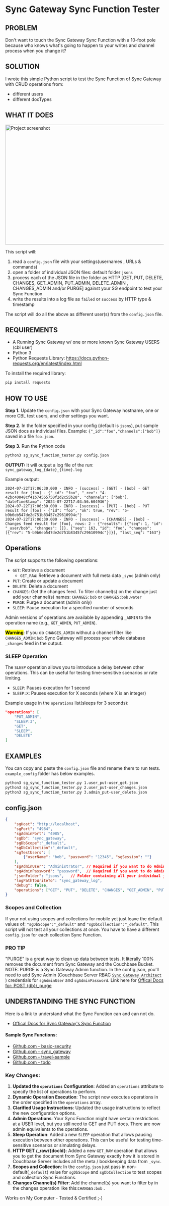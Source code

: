 # Sync Gateway Sync Function Tester

## PROBLEM

Don't want to touch the Sync Gateway Sync Function with a 10-foot pole because who knows what's going to happen to your writes and channel process when you change it?

## SOLUTION

I wrote this simple Python script to test the Sync Function of Sync Gateway with CRUD operations from:
- different users
- different docTypes

## WHAT IT DOES

<img src="img/sg_sync_function_tester_v2.png" alt="Project screenshot" width="787" height="380">


This script will:

1. read a `config.json` file with your settings(usernames , URLs & commands)
2. open a folder of individual JSON files: default folder `jsons`
3. process each of the JSON file in the folder as HTTP [GET, PUT, DELETE, CHANGES, GET_ADMIN, PUT_ADMIN, DELETE_ADMIN , CHANGES_ADMIN and/or PURGE] against your SG endpoint to test your Sync Function
4. write the results into a log file as `failed` or `success` by HTTP type & timestamp

The script will do all the above as different user(s) from the `config.json` file.

## REQUIREMENTS 
- A Running Sync Gateway w/ one or more known Sync Gateway USERS (cbl user)
- Python 3
- Python Requests Library: https://docs.python-requests.org/en/latest/index.html

To install the required library:
```sh
pip install requests
```

## HOW TO USE

**Step 1.** Update the `config.json` with your Sync Gateway hostname, one or more CBL test users, and other settings you want.

**Step 2.** In the folder specified in your config (default is `jsons`), put sample JSON docs as individual files. Example: `{"_id":"foo","channels":["bob"]}` saved in a file `foo.json`.  

**Step 3.** Run the Python code 

```sh
python3 sg_sync_function_tester.py config.json
```

**OUTPUT:** It will output a log file of the run: `sync_gateway_log_{date}_{time}.log`

Example output:
```
2024-07-22T17:06:30.000 - INFO - [success] - [GET] - [bob] - GET result for [foo] - {"_id": "foo", "_rev": "4-42bc40048cf41b74565750f2d2c55b28", "channels": ["bob"], "dateTimeStamp": "2024-07-22T17:03:56.604936"}
2024-07-22T17:06:30.000 - INFO - [success] - [PUT] - [bob] - PUT result for [foo] - {"id": "foo", "ok": true, "rev": "5-b9b6eb547de2d751b83457c29610994c"}
2024-07-22T17:06:30.000 - INFO - [success] - [CHANGES] - [bob] - Changes feed result for [foo], rows: 2 - {"results": [{"seq": 1, "id": "_user/bob", "changes": []}, {"seq": 163, "id": "foo", "changes": [{"rev": "5-b9b6eb547de2d751b83457c29610994c"}]}], "last_seq": "163"}

```

## Operations

The script supports the following operations:

- `GET`: Retrieve a document
    - `GET_RAW`: Retrieve a document with full meta data `_sync` (admin only)
- `PUT`: Create or update a document
- `DELETE`: Delete a document
- `CHANGES`: Get the changes feed. To filter channel(s) on the change just add your channel(s) names: `CHANGES:bob` or `CHANGES:bob,water`
- `PURGE`: Purge a document (admin only)
- `SLEEP`: Pause execution for a specified number of seconds

Admin versions of operations are available by appending `_ADMIN` to the operation name (e.g., `GET_ADMIN`, `PUT_ADMIN`).

<mark style="background-color: yellow;">**Warning**</mark>: If you do `CHANGES_ADMIN` without a channel filter like `CHANGES_ADMIN:bob` Sync Gateway will process your whole database `_changes` feed in the output.

### SLEEP Operation

The `SLEEP` operation allows you to introduce a delay between other operations. This can be useful for testing time-sensitive scenarios or rate limiting.

- `SLEEP`: Pauses execution for 1 second
- `SLEEP:X`: Pauses execution for X seconds (where X is an integer)

Example usage in the `operations` list(sleeps for 3 seconds):

```json
"operations": [
    "PUT_ADMIN",
    "SLEEP:3",
    "GET",
    "SLEEP",
    "DELETE"
]
```


## EXAMPLES

You can copy and paste the `config.json` file and rename them to run tests. `example_config` folder has below examples.

```sh
python3 sg_sync_function_tester.py 1.user_put-user_get.json
python3 sg_sync_function_tester.py 2.user_put-user_changes.json
python3 sg_sync_function_tester.py 3.admin_put-user_delete.json
```

## config.json

```json
{
    "sgHost": "http://localhost",
    "sgPort": "4984",
    "sgAdminPort": "4985",
    "sgDb": "sync_gateway",
    "sgDbScope":"_default",
    "sgDbCollection":"_default",
    "sgTestUsers": [
        {"userName": "bob", "password": "12345", "sgSession": ""}
    ],
    "sgAdminUser": "Administrator", // Required if you want to do Admin Operations
    "sgAdminPassword": "password",  // Required if you want to do Admin Operations
    "jsonFolder": "jsons",   // Folder containing all your individual json files
    "logPathToWriteTo": "sync_gateway_log",
    "debug": false,
    "operations": ["GET", "PUT", "DELETE", "CHANGES", "GET_ADMIN", "PUT_ADMIN", "DELETE_ADMIN", "CHANGES_ADMIN","SLEEP:3","GET_RAW","PURGE"]  // Specify the order of operations and/or indivdual operations
}
```

### **Scopes and Collection**
If your not using scopes and collections for mobile yet just leave the default values of: `"sgDbScope":"_default"` and `"sgDbCollection":"_default"`. This script will not test all your collections at once. You have to have a different `config.json` for each collection Sync Function.

### **PRO TIP**
"PURGE" is a great way to clean up data between tests. It literally 100% removes the document from Sync Gateway and the Couchbase Bucket. NOTE: PURGE is a Sync Gateway Admin function. In the config.json, you'll need to add Sync Admin (Couchbase Server RBAC [`Sync Gateway Architect`](https://docs.couchbase.com/server/current/learn/security/roles.html#sync-gateway-configurator) ) credentials for `sgAdminUser` and `sgAdminPassword`. Link here for [Offical Docs for: POST {db}/_purge](https://docs.couchbase.com/sync-gateway/current/rest-api-admin.html#/Document/post_keyspace__purge)


## UNDERSTANDING THE SYNC FUNCTION
Here is a link to understand what the Sync Function can and can not do.
- [Offical Docs for Sync Gateway's Sync Function](https://docs.couchbase.com/sync-gateway/current/sync-function.html#ex-sync-function)

#### Sample Sync Functions:
- [Github.com - basic-security](https://github.com/Fujio-Turner/sg-sync-function-tester/blob/main/example_sync_functions/1.basic-security.js)
- [Github.com - sync_gateway](https://github.com/couchbase/sync_gateway/blob/main/examples/database_config/sync-function.json)
- [Github.com - travel-sample](https://github.com/couchbaselabs/mobile-travel-sample/blob/master/sync-gateway-config-travelsample-docker.json#L65)
- [Github.com - todo](https://github.com/couchbaselabs/mobile-training-todo/blob/release/helium/docker/sg-setup/config/sync-function.json#L7)



### Key Changes:
1. **Updated the `operations` Configuration**: Added an `operations` attribute to specify the list of operations to perform.
2. **Dynamic Operation Execution**: The script now executes operations in the order specified in the `operations` array.
3. **Clarified Usage Instructions**: Updated the usage instructions to reflect the new configuration options.
4. **Admin Operations**: Your Sync Function might have certain restrictions at a USER level, but you still need to GET and PUT docs. There are now admin equivalents to the operations.
5. **Sleep Operation**: Added a new `SLEEP` operation that allows pausing execution between other operations. This can be useful for testing time-sensitive scenarios or simulating delays.
6. **HTTP GET /_raw/{docId}**: Added a new `GET_RAW` operation that allows you to get the document from Sync Gateway exactly how it is stored in Couchbase Server includes all the meta / bookkeeping data from `_sync`.
7. **Scopes and Collection**: In the `config.json` just pass in non-default(`_default`) value for `sgDbScope` and `sgDbCollection` to test scopes and collection Sync Functions.
8. **Changes Channel(s) Filter**: Add the channel(s) you want to filter by in the changes operation like this:`CHANGES:bob` .


Works on My Computer - Tested & Certified ;-)
